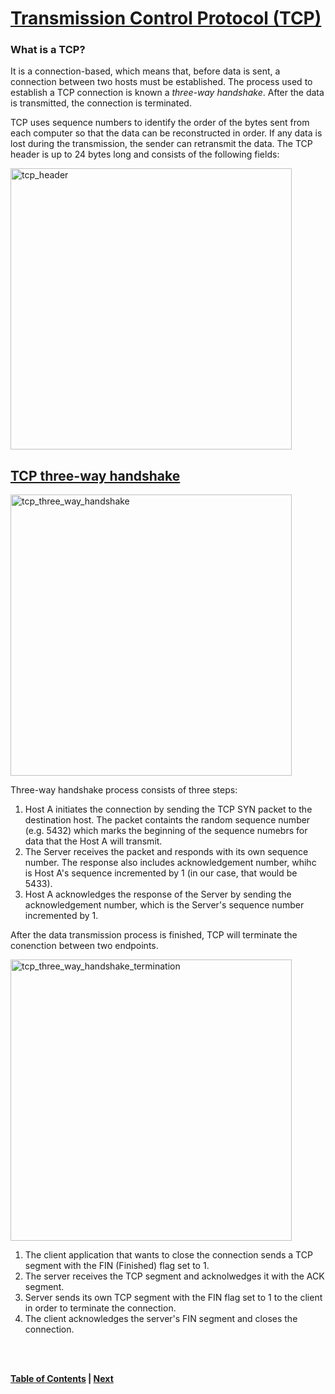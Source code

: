 # [Transmission Control Protocol (TCP)](https://study-ccna.com/tcp-explained/)

### What is a TCP?
It is a connection-based, which means that, before data is sent, a connection between two hosts must be established. The process used to establish a TCP connection is known a *three-way handshake*. After the data is transmitted, the connection is terminated.

TCP uses sequence numbers to identify the order of the bytes sent from each computer so that the data can be reconstructed in order. If any data is lost during the transmission, the sender can retransmit the data. The TCP header is up to 24 bytes long and consists of the following fields:

<img src = "https://603168-1953132-raikfcquaxqncofqfm.stackpathdns.com/wp-content/uploads/2016/03/tcp_header.webp"  alt = "tcp_header" width = "450"/>


## [TCP three-way handshake](https://study-ccna.com/tcp-three-way-handshake/)

<img src = "https://603168-1953132-raikfcquaxqncofqfm.stackpathdns.com/wp-content/uploads/2018/09/tcp_three_way_handshake_numbers-360x130.avif"  alt = "tcp_three_way_handshake" width = "450"/>

Three-way handshake process consists of three steps:

1. Host A initiates the connection by sending the TCP SYN packet to the destination host. The packet containts the random sequence number (e.g. 5432) which marks the beginning of the sequence numebrs for data that the Host A will transmit.
2. The Server receives the packet and responds with its own sequence number. The response also includes acknowledgement number, whihc is Host A's sequence incremented by 1 (in our case, that would be 5433).
3. Host A acknowledges the response of the Server by sending the acknowledgement number, which is the Server's sequence number incremented by 1.

After the data transmission process is finished, TCP will terminate the conenction between two endpoints.

<img src = "https://603168-1953132-raikfcquaxqncofqfm.stackpathdns.com/wp-content/uploads/2018/09/tcp_connection_termination-360x130.avif"  alt = "tcp_three_way_handshake_termination" width = "450"/>

1. The client application that wants to close the connection sends a TCP segment with the FIN (Finished) flag set to 1.
2. The server receives the TCP segment and acknolwedges it with the ACK segment.
3. Server sends its own TCP segment with the FIN flag set to 1 to the client in order to terminate the connection.
4. The client acknowledges the server's FIN segment and closes the connection.

<br /><br />
<!-- blank line -->

**[Table of Contents](https://github.com/rmarasigan/notes#table-of-contents) | [Next](Firewall.md)**